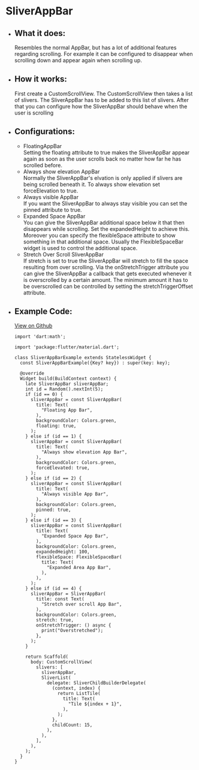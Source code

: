 # SliverAppBar

- ## What it does:
  Resembles the normal AppBar, but has a lot of additional features regarding scrolling. For example it can be configured to disappear when scrolling down and appear again when scrolling up.

- ## How it works:
  First create a CustomScrollView. The CustomScrollView then takes a list of slivers. The SliverAppBar has to be added to this list of slivers. After that you can configure how the SliverAppBar should behave when the user is scrolling

- ## Configurations:
  - FloatingAppBar   
    Setting the floating attribute to true makes the SliverAppBar appear again as soon as the user scrolls back no matter how far he has scrolled before.
  - Always show elevation AppBar   
    Normally the SliverAppBar's elvation is only applied if slivers are being scrolled beneath it. To always show elevation set forceElevation to true.
  - Always visible AppBar   
    If you want the SliverAppBar to always stay visible you can set the pinned attribute to true.
  - Expanded Space AppBar   
    You can give the SliverAppBar additional space below it that then disappears while scrolling. Set the expandedHeight to achieve this. Moreover you can specify the flexibleSpace attribute to show something in that additional space. Usually the FlexibleSpaceBar widget is used to control the additional space.
  - Stretch Over Scroll SliverAppBar   
    If stretch is set to true the SliverAppBar will stretch to fill the space resulting from over scrolling. Via the onStretchTrigger attribute you can give the SliverAppBar a callback that gets executed whenever it is overscrolled by a certain amount. The minimum amount it has to be overscrolled can be controlled by setting the stretchTriggerOffset attribute.

- ## Example Code:
  [View on Github](https://github.com/TheUltimateOptimist/Widgets/blob/master/example_writer/lib/sliver_app_bar_example.dart)

      import 'dart:math';

      import 'package:flutter/material.dart';

      class SliverAppBarExample extends StatelessWidget {
        const SliverAppBarExample({Key? key}) : super(key: key);

        @override
        Widget build(BuildContext context) {
          late SliverAppBar sliverAppBar;
          int id = Random().nextInt(5);
          if (id == 0) {
            sliverAppBar = const SliverAppBar(
              title: Text(
                "Floating App Bar",
              ),
              backgroundColor: Colors.green,
              floating: true,
            );
          } else if (id == 1) {
            sliverAppBar = const SliverAppBar(
              title: Text(
                "Always show elevation App Bar",
              ),
              backgroundColor: Colors.green,
              forceElevated: true,
            );
          } else if (id == 2) {
            sliverAppBar = const SliverAppBar(
              title: Text(
                "Always visible App Bar",
              ),
              backgroundColor: Colors.green,
              pinned: true,
            );
          } else if (id == 3) {
            sliverAppBar = const SliverAppBar(
              title: Text(
                "Expanded Space App Bar",
              ),
              backgroundColor: Colors.green,
              expandedHeight: 100,
              flexibleSpace: FlexibleSpaceBar(
                title: Text(
                  "Expanded Area App Bar",
                ),
              ),
            );
          } else if (id == 4) {
            sliverAppBar = SliverAppBar(
              title: const Text(
                "Stretch over scroll App Bar",
              ),
              backgroundColor: Colors.green,
              stretch: true,
              onStretchTrigger: () async {
                print("Overstretched");
              },
            );
          }

          return Scaffold(
            body: CustomScrollView(
              slivers: [
                sliverAppBar,
                SliverList(
                  delegate: SliverChildBuilderDelegate(
                    (context, index) {
                      return ListTile(
                        title: Text(
                          "Tile ${index + 1}",
                        ),
                      );
                    },
                    childCount: 15,
                  ),
                ),
              ],
            ),
          );
        }
      }